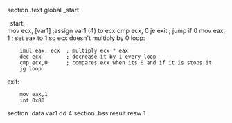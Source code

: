 section .text
        global _start

_start:  
        mov ecx, [var1]   ;assign var1 (4) to ecx
        cmp ecx, 0
        je exit          ; jump if 0
        mov eax, 1       ; set eax to 1 so ecx doesn't  multiply by 0 
loop:

        imul eax, ecx  ; multiply ecx * eax 
        dec ecx        ; decrease it by 1 every loop
        cmp ecx,0      ; compares ecx when its 0 and if it is stops it
        jg loop        

exit:

        mov eax,1
        int 0x80


section .data
var1 dd 4
section .bss
result resw 1




